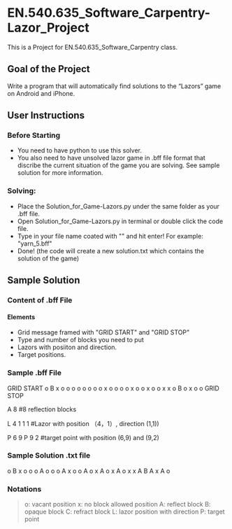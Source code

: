# EN.540.635_Software_Carpentry-Lazor_Project

This is a Project for EN.540.635_Software_Carpentry class.

## Goal of the Project
Write a program that will automatically find solutions to the “Lazors” game on Android and iPhone.

## User Instructions
### Before Starting
* You need to have python to use this solver.
* You also need to have unsolved lazor game in .bff file format that discribe the current situation of the game you are solving. See sample solution for more information.
### Solving:
* Place the Solution_for_Game-Lazors.py under the same folder as your .bff file.
* Open Solution_for_Game-Lazors.py in terminal or double click the code file.
* Type in your file name coated with "" and hit enter! For example: "yarn_5.bff"
* Done! (the code will create a new solution.txt which contains the solution of the game)

## Sample Solution
### Content of .bff File
#### Elements
* Grid message framed with "GRID START" and "GRID STOP"
* Type and number of blocks you need to put
* Lazors with posiiton and direction.
* Target positions.

### Sample .bff File

GRID START
o B x o o
o o o o o
o x o o o
o x o o x
o o x x o
B o x o o
GRID STOP

A 8
#8 reflection blocks

L 4 1 1 1 
#Lazor with position （4，1）, direction (1,1))

P 6 9
P 9 2
#target point with position (6,9) and (9,2)

### Sample Solution .txt file
o B x o o
o A o o o
A x o o A
o x A o x
A o x x A
B A x A o

### Notations
  > o: vacant position
  > x: no block allowed position
  > A: reflect block
  > B: opaque block
  > C: refract block
  > L: lazor position with direction
  > P: target point
